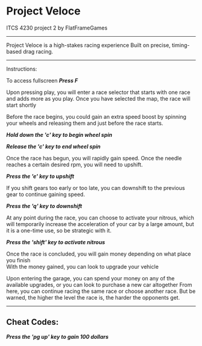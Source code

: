 # Project Veloce

ITCS 4230 project 2 by FlatFrameGames
_________________________________________________
Project Veloce is a high-stakes racing experience 
Built on precise, timing-based drag racing.
_________________________________________________
Instructions:

To access fullscreen ***Press F***

Upon pressing play, you will enter a race selector that starts with one race and adds more as you play. 
Once you have selected the map, the race will start shortly

Before the race begins, you could gain an extra speed boost by spinning your wheels and releasing them and just before the race starts.

***Hold down the 'c' key to begin wheel spin***

***Release the 'c' key to end wheel spin***

Once the race has begun, you will rapidly gain speed. Once the needle reaches a certain desired rpm, you will need to upshift.

***Press the 'e' key to upshift***

If you shift gears too early or too late, you can downshift to the previous gear to continue gaining speed.

***Press the 'q' key to downshift***

At any point during the race, you can choose to activate your nitrous, which will temporarily increase the acceleration of your car by a large amount, but it is a one-time use, so be strategic with it.

***Press the 'shift' key to activate nitrous***

Once the race is concluded, you will gain money depending on what place you finish  
With the money gained, you can look to upgrade your vehicle

Upon entering the garage, you can spend your money on any of the available upgrades, or you can look to purchase a new car altogether 
From here, you can continue racing the same race or choose another race.
But be warned, the higher the level the race is, the harder the opponents get.
___________________________________________________________________________________________________
## Cheat Codes:
***Press the 'pg up' key to gain 100 dollars***



